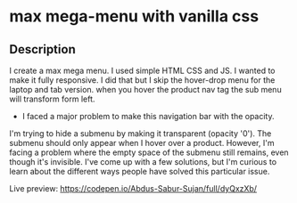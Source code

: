 # max mega-menu with vanilla css

## Description

I create a max mega menu. I used simple HTML CSS and JS. I wanted to make it fully responsive. I did that but I skip the hover-drop menu for the laptop and tab version.  when you hover the product  nav tag the sub menu will transform form left.

* I faced a major problem to make this navigation bar with the opacity.

I'm trying to hide a submenu by making it transparent (opacity '0'). The submenu should only appear when I hover over a product. However, I'm facing a problem where the empty space of the submenu still remains, even though it's invisible. I've come up with a few solutions, but I'm curious to learn about the different ways people have solved this particular issue.

Live preview: <https://codepen.io/Abdus-Sabur-Sujan/full/dyQxzXb/>